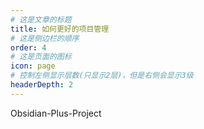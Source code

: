 ```yaml
---
# 这是文章的标题
title: 如何更好的项目管理
# 这是侧边栏的顺序
order: 4
# 这是页面的图标
icon: page
# 控制左侧显示层数(只显示2层)，但是右侧会显示3级
headerDepth: 2
---
```

Obsidian-Plus-Project
